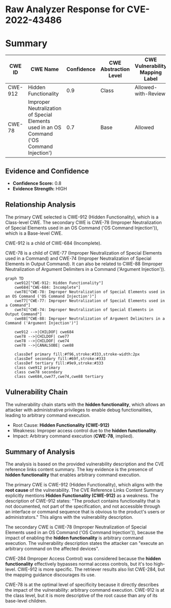 # Raw Analyzer Response for CVE-2022-43486

# Summary
| CWE ID | CWE Name | Confidence | CWE Abstraction Level | CWE Vulnerability Mapping Label | CWE-Vulnerability Mapping Notes |
|---|---|---|---|---|---|
| CWE-912 | Hidden Functionality | 0.9 | Class | Allowed-with-Review | Primary CWE |
| CWE-78 | Improper Neutralization of Special Elements used in an OS Command ('OS Command Injection') | 0.7 | Base | Allowed | Secondary Candidate |

## Evidence and Confidence

*   **Confidence Score:** 0.8
*   **Evidence Strength:** HIGH

## Relationship Analysis
The primary CWE selected is CWE-912 (Hidden Functionality), which is a Class-level CWE. The secondary CWE is CWE-78 (Improper Neutralization of Special Elements used in an OS Command ('OS Command Injection')), which is a Base-level CWE.

CWE-912 is a child of CWE-684 (Incomplete).

CWE-78 is a child of CWE-77 (Improper Neutralization of Special Elements used in a Command) and CWE-74 (Improper Neutralization of Special Elements in Output Command). It can also be related to CWE-88 (Improper Neutralization of Argument Delimiters in a Command ('Argument Injection')).

```mermaid
graph TD
    cwe912["CWE-912: Hidden Functionality"]
    cwe684["CWE-684: Incomplete"]
    cwe78["CWE-78: Improper Neutralization of Special Elements used in an OS Command ('OS Command Injection')"]
    cwe77["CWE-77: Improper Neutralization of Special Elements used in a Command"]
    cwe74["CWE-74: Improper Neutralization of Special Elements in Output Command"]
    cwe88["CWE-88: Improper Neutralization of Argument Delimiters in a Command ('Argument Injection')"]

    cwe912 -->|CHILDOF| cwe684
    cwe78 -->|CHILDOF| cwe77
    cwe78 -->|CHILDOF| cwe74
    cwe78 -->|CANALSOBE| cwe88
    
    classDef primary fill:#f96,stroke:#333,stroke-width:2px
    classDef secondary fill:#69f,stroke:#333
    classDef tertiary fill:#9e9,stroke:#333
    class cwe912 primary
    class cwe78 secondary
    class cwe684,cwe77,cwe74,cwe88 tertiary
```

## Vulnerability Chain
The vulnerability chain starts with the **hidden functionality**, which allows an attacker with administrative privileges to enable debug functionalities, leading to arbitrary command execution.

*   Root Cause: **Hidden Functionality (CWE-912)**
*   Weakness: Improper access control due to the **hidden functionality**.
*   Impact: Arbitrary command execution (**CWE-78**, implied).

## Summary of Analysis
The analysis is based on the provided vulnerability description and the CVE reference links content summary. The key evidence is the presence of **hidden functionality** that enables arbitrary command execution.

The primary CWE is CWE-912 (Hidden Functionality), which aligns with the **root cause** of the vulnerability. The CVE Reference Links Content Summary explicitly mentions **Hidden Functionality (CWE-912)** as a weakness. The description of CWE-912 states: "The product contains functionality that is not documented, not part of the specification, and not accessible through an interface or command sequence that is obvious to the product's users or administrators." This aligns with the vulnerability description.

The secondary CWE is CWE-78 (Improper Neutralization of Special Elements used in an OS Command ('OS Command Injection')), because the impact of enabling the **hidden functionality** is arbitrary command execution. The vulnerability description states the attacker can "execute an arbitrary command on the affected devices".

CWE-284 (Improper Access Control) was considered because the **hidden functionality** effectively bypasses normal access controls, but it's too high-level. CWE-912 is more specific. The retriever results also list CWE-284, but the mapping guidance discourages its use.

CWE-78 is at the optimal level of specificity because it directly describes the impact of the vulnerability: arbitrary command execution. CWE-912 is at the class level, but it is more descriptive of the root cause than any of its base-level children.
